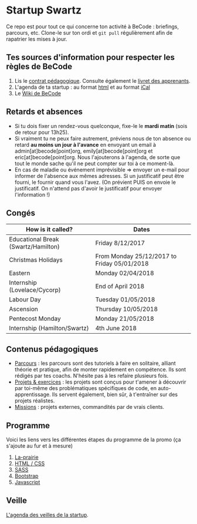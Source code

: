 # Startup Swartz

Ce repo est pour tout ce qui concerne ton activité à BeCode : briefings, parcours, etc.
Clone-le sur ton ordi et `git pull` régulièrement afin de rapatrier les mises à jour.

## Tes sources d'information pour respecter les règles de BeCode

1. Lis le [contrat pédagogique](../../../BeCode/blob/master/contratpedagogique.md). Consulte également le [livret des apprenants](https://docs.google.com/document/d/1ic7FbY_2QNg2X1n3jS0KEFEa7SbnsjKakEYkYc--XcE/edit?usp=sharing).
1. L'agenda de ta startup : au format [html](https://calendar.google.com/calendar/embed?src=becode.org_othf91a8asbmvclq36df0jc3m8%40group.calendar.google.com&ctz=Europe/Brussels) et au format  [iCal](https://calendar.google.com/calendar/ical/becode.org_othf91a8asbmvclq36df0jc3m8%40group.calendar.google.com/public/basic.ics)
1. Le [Wiki de BeCode](https://github.com/becodeorg/BeCode/wiki)

## Retards et absences
- Si tu dois fixer un rendez-vous quelconque, fixe-le le **mardi matin** (sois de retour pour 13h25).
- Si vraiment tu ne peux faire autrement, préviens nous de ton absence ou retard **au moins un jour à l'avance** en envoyant un email à admin[at]becode[point]org, emily[at]becode[point]org et eric[at]becode[point]org. Nous l'ajouterons à l'agenda, de sorte que tout le monde sache qu'il ne peut compter sur toi à ce moment-là.
- En cas de maladie ou événement imprévisible => envoyer un e-mail pour informer de l'absence aux mêmes adresses. Si un justificatif peut être fourni, le fournir quand vous l'avez. (On prévient PUIS on envoie le justificatif. On n'attend pas d'avoir le justificatif pour envoyer l'information !)

## Congés

|How is it called? | Dates |
|---|---|
| Educational Break (Swartz/Hamilton) | Friday 8/12/2017 | 
| Christmas Holidays | From Monday 25/12/2017 to Friday 05/01/2018 | 
| Eastern | Monday 02/04/2018 | 
| Internship (Lovelace/Cycorp) | End of April 2018 | 
| Labour Day | Tuesday 01/05/2018 | 
| Ascension | Thursday 10/05/2018 | 
| Pentecost Monday | Monday 21/05/2018 | 
| Internship (Hamilton/Swartz) | 4th June 2018 | 

## Contenus pédagogiques

- [Parcours](/Parcours) : les parcours sont des tutoriels à faire en solitaire, alliant théorie et pratique, afin de monter rapidement en compétence. Ils sont rédigés par tes coachs. N'hésite pas à les refaire plusieurs fois.  
- [Projets & exercices](/Projects) : les projets sont conçus pour t'amener à découvrir par toi-même des problématiques spécifiques de code, en auto-apprentissage. Ils servent également, bien sûr, à t'entraîner sur des projets réalistes.
- [Missions](/Missions) : projets externes, commandités par de vrais clients.

## Programme
Voici les liens vers les différentes étapes du programme de la promo (ça s'ajoute au fur et à mesure)

1. [La-prairie](./Parcours/01-La-prairie/)
1. [HTML / CSS](./Parcours/02-HTML-CSS/)
1. [SASS](./Parcours/02.5-SASS/)
1. [Bootstrap](./Parcours/03-Bootstrap/)
1. [Javascript](./Parcours/04-Javascript/)

## Veille 
[L'agenda des veilles de la startup](https://github.com/becodeorg/La-Veille/blob/master/Swartz3/agenda.md).
